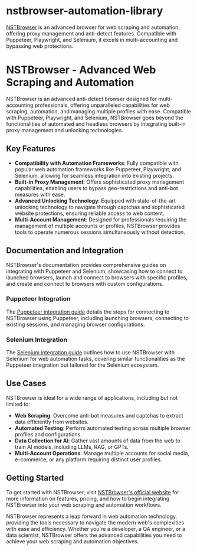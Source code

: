 # nstbrowser-automation-library
[ NSTBrowser](https://www.nstbrowser.io/) is an advanced browser for web scraping and automation, offering proxy management and anti-detect features. Compatible with Puppeteer, Playwright, and Selenium, it excels in multi-accounting and bypassing web protections.


# NSTBrowser - Advanced Web Scraping and Automation

NSTBrowser is an advanced anti-detect browser designed for multi-accounting professionals, offering unparalleled capabilities for web scraping, automation, and managing multiple profiles with ease. Compatible with Puppeteer, Playwright, and Selenium, NSTBrowser goes beyond the functionalities of automated and headless browsers by integrating built-in proxy management and unlocking technologies.

## Key Features

- **Compatibility with Automation Frameworks**: Fully compatible with popular web automation frameworks like Puppeteer, Playwright, and Selenium, allowing for seamless integration into existing projects.
- **Built-in Proxy Management**: Offers sophisticated proxy management capabilities, enabling users to bypass geo-restrictions and anti-bot measures with ease.
- **Advanced Unlocking Technology**: Equipped with state-of-the-art unlocking technology to navigate through captchas and sophisticated website protections, ensuring reliable access to web content.
- **Multi-Account Management**: Designed for professionals requiring the management of multiple accounts or profiles, NSTBrowser provides tools to operate numerous sessions simultaneously without detection.

## Documentation and Integration

NSTBrowser's documentation provides comprehensive guides on integrating with Puppeteer and Selenium, showcasing how to connect to launched browsers, launch and connect to browsers with specific profiles, and create and connect to browsers with custom configurations.

### Puppeteer Integration

The [Puppeteer integration guide](https://apidocs.nstbrowser.io/doc-415259/?nav=1) details the steps for connecting to NSTBrowser using Puppeteer, including launching browsers, connecting to existing sessions, and managing browser configurations.

### Selenium Integration

The [Selenium integration guide](https://apidocs.nstbrowser.io/doc-415260/?nav=1) outlines how to use NSTBrowser with Selenium for web automation tasks, covering similar functionalities as the Puppeteer integration but tailored for the Selenium ecosystem.

## Use Cases

NSTBrowser is ideal for a wide range of applications, including but not limited to:

- **Web Scraping**: Overcome anti-bot measures and captchas to extract data efficiently from websites.
- **Automated Testing**: Perform automated testing across multiple browser profiles and configurations.
- **Data Collection for AI**: Gather vast amounts of data from the web to train AI models, including LLMs, RAG, or GPTs.
- **Multi-Account Operations**: Manage multiple accounts for social media, e-commerce, or any platform requiring distinct user profiles.

## Getting Started

To get started with NSTBrowser, visit [NSTBrowser's official website](https://www.nstbrowser.io/) for more information on features, pricing, and how to begin integrating NSTBrowser into your web scraping and automation workflows.

NSTBrowser represents a leap forward in web automation technology, providing the tools necessary to navigate the modern web's complexities with ease and efficiency. Whether you're a developer, a QA engineer, or a data scientist, NSTBrowser offers the advanced capabilities you need to achieve your web scraping and automation objectives.
